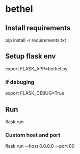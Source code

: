 # bethel

## Install requirements
pip install -r requirements.txt

## Setup flask env
export FLASK_APP=bethel.py

### if debuging
export FLASK_DEBUG=True

## Run
flask run

### Custom host and port
flask run --host 0.0.0.0 --port 80
